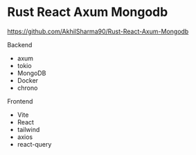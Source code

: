 # Rust React Axum Mongodb

https://github.com/AkhilSharma90/Rust-React-Axum-Mongodb

Backend

- axum
- tokio
- MongoDB
- Docker
- chrono

Frontend

- Vite
- React
- tailwind
- axios
- react-query

